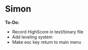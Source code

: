 # Simon

**To-Do:**
- Record HighScore in text/binary file
- Add leveling system
- Make esc key return to main menu
